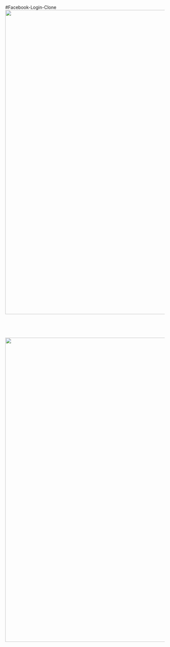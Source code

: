 #Facebook-Login-Clone
<img src="https://github.com/Shashi7083/facebook-login-clone/assets/88765330/1634b1f2-0db3-4f3f-9446-cd6080674dfe " width="960"  style="margin-bottom:60px;">

<img src="https://github.com/Shashi7083/facebook-login-clone/assets/88765330/3c1fd923-72aa-4164-8137-0120e9dc7d1f" width="960"  style="margin-bottom:60px;">
